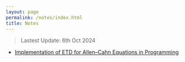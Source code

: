 ```yaml
---
layout: page
permalink: /notes/index.html
title: Notes
---
```


> Lastest Update: 6th Oct 2024

- [Implementation of ETD for Allen–Cahn Equations in Programming](https://zhengpinzhong.github.io/files/notes/ETD_code_note.pdf)

  


